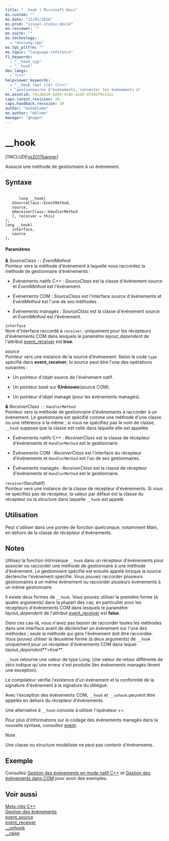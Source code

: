 ```yaml
---
title: "__hook | Microsoft Docs"
ms.custom: ""
ms.date: "12/05/2016"
ms.prod: "visual-studio-dev14"
ms.reviewer: ""
ms.suite: ""
ms.technology: 
  - "devlang-cpp"
ms.tgt_pltfrm: ""
ms.topic: "language-reference"
f1_keywords: 
  - "__hook_cpp"
  - "__hook"
dev_langs: 
  - "C++"
helpviewer_keywords: 
  - "__hook (mot clé) (C++)"
  - "gestionnaires d'événements, connecter les événements à"
ms.assetid: f4cabb10-d293-4c0e-a1d2-4745ef9cc22c
caps.latest.revision: 10
caps.handback.revision: 10
author: "mikeblome"
ms.author: "mblome"
manager: "ghogen"
---
```

# __hook
[!INCLUDE[vs2017banner](../assembler/inline/includes/vs2017banner.md)]

Associe une méthode de gestionnaire à un événement.  
  
## Syntaxe  
  
```  
  
      long __hook(  
   &SourceClass::EventMethod,  
   source,  
   &ReceiverClass::HandlerMethod  
   [, receiver = this]  
);  
long __hook(  
   interface,  
   source  
);  
```  
  
#### Paramètres  
 **&** *SourceClass* `::` *EventMethod*  
 Pointeur vers la méthode d'événement à laquelle vous raccordez la méthode de gestionnaire d'événements :  
  
-   Événements natifs C\+\+ : *SourceClass* est la classe d'événement source et *EventMethod* est l'événement.  
  
-   Événements COM : *SourceClass* est l'interface source d'événements et *EventMethod* est l'une de ses méthodes.  
  
-   Événements managés : *SourceClass* est la classe d'événement source et *EventMethod* est l'événement.  
  
 `interface`  
 Nom d'interface raccordé à `receiver`, uniquement pour les récepteurs d'événements COM dans lesquels le paramètre *layout\_dependent* de l'attribut [event\_receiver](../windows/event-receiver.md) est **true**.  
  
 *source*  
 Pointeur vers une instance de la source d'événement.  Selon le code `type` spécifié dans **event\_receiver**, *la source* peut être l'une des opérations suivantes :  
  
-   Un pointeur d'objet source de l'événement natif.  
  
-   Un pointeur basé sur **IUnknown**\(source COM\).  
  
-   Un pointeur d'objet managé \(pour les événements managés\).  
  
 **&** *ReceiverClass* `::` `HandlerMethod`  
 Pointeur vers la méthode de gestionnaire d'événements à raccorder à un événement.  Le gestionnaire est spécifié comme une méthode d'une classe ou une référence à la même ; si vous ne spécifiez pas le nom de classe, `__hook` suppose que la classe est celle dans laquelle elle est appelée.  
  
-   Événements natifs C\+\+ : *ReceiverClass* est la classe de récepteur d'événements et `HandlerMethod` est le gestionnaire.  
  
-   Événements COM : *ReceiverClass* est l'interface du récepteur d'événements et `HandlerMethod` est l'un de ses gestionnaires.  
  
-   Événements managés : *ReceiverClass* est la classe de récepteur d'événements et `HandlerMethod` est le gestionnaire.  
  
 `receiver`\(facultatif\)  
 Pointeur vers une instance de la classe de récepteur d'événements.  Si vous ne spécifiez pas de récepteur, la valeur par défaut est la classe du récepteur ou la structure dans laquelle `__hook` est appelé.  
  
## Utilisation  
 Peut s'utiliser dans une portée de fonction quelconque, notamment Main, en dehors de la classe de récepteur d'événements.  
  
## Notes  
 Utilisez la fonction intrinsèque `__hook` dans un récepteur d'événements pour associer ou raccorder une méthode de gestionnaire à une méthode d'événement.  Le gestionnaire spécifié est ensuite appelé lorsque la source déclenche l'événement spécifié.  Vous pouvez raccorder plusieurs gestionnaires à un même événement ou raccorder plusieurs événements à un même gestionnaire.  
  
 Il existe deux formes de `__hook`.  Vous pouvez utiliser la première forme \(à quatre arguments\) dans la plupart des cas, en particulier pour les récepteurs d'événements COM dans lesquels le paramètre *layout\_dependent* de l'attribut [event\_receiver](../windows/event-receiver.md) est **false**.  
  
 Dans ces cas\-là, vous n'avez pas besoin de raccorder toutes les méthodes dans une interface avant de déclencher un événement sur l'une des méthodes ; seule la méthode qui gère l'événement doit être raccordée.  Vous pouvez utiliser la deuxième forme \(à deux arguments\) de `__hook` uniquement pour un récepteur d'événements COM dans lequel *layout\_dependent***\=true**.  
  
 `__hook` retourne une valeur de type Long.  Une valeur de retour différente de zéro indique qu'une erreur s'est produite \(les événements managés lèvent une exception\).  
  
 Le compilateur vérifie l'existence d'un événement et la conformité de la signature d'événement à la signature du délégué.  
  
 Avec l'exception des événements COM, `__hook` et `__unhook` peuvent être appelés en dehors du récepteur d'événements.  
  
 Une alternative à `__hook` consiste à utiliser l'opérateur \+\=.  
  
 Pour plus d'informations sur le codage des événements managés dans la nouvelle syntaxe, consultez [event](../windows/event-cpp-component-extensions.md).  
  
> [!NOTE]
>  Une classe ou structure modélisée ne peut pas contenir d'événements.  
  
## Exemple  
 Consultez [Gestion des événements en mode natif C\+\+](../cpp/event-handling-in-native-cpp.md) et [Gestion des événements dans COM](../cpp/event-handling-in-com.md) pour avoir des exemples.  
  
## Voir aussi  
 [Mots clés C\+\+](../cpp/keywords-cpp.md)   
 [Gestion des événements](../cpp/event-handling.md)   
 [event\_source](../windows/event-source.md)   
 [event\_receiver](../windows/event-receiver.md)   
 [\_\_unhook](../cpp/unhook.md)   
 [\_\_raise](../cpp/raise.md)